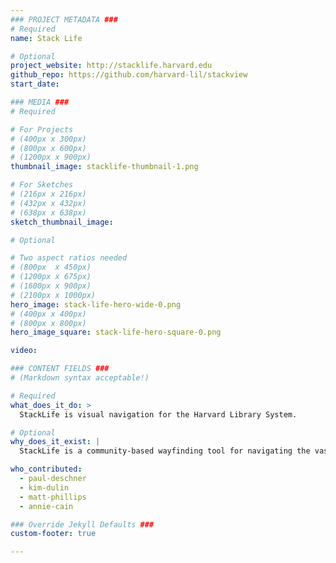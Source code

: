 ```yaml
---
### PROJECT METADATA ###
# Required
name: Stack Life

# Optional
project_website: http://stacklife.harvard.edu
github_repo: https://github.com/harvard-lil/stackview
start_date:

### MEDIA ###
# Required

# For Projects
# (400px x 300px)
# (800px x 600px)
# (1200px x 900px)
thumbnail_image: stacklife-thumbnail-1.png

# For Sketches
# (216px x 216px)
# (432px x 432px)
# (638px x 638px)
sketch_thumbnail_image:

# Optional

# Two aspect ratios needed
# (800px  x 450px)
# (1200px x 675px)
# (1600px x 900px)
# (2100px x 1000px)
hero_image: stack-life-hero-wide-0.png
# (400px x 400px)
# (800px x 800px)
hero_image_square: stack-life-hero-square-0.png

video:

### CONTENT FIELDS ###
# (Markdown syntax acceptable!)

# Required
what_does_it_do: >
  StackLife is visual navigation for the Harvard Library System.

# Optional
why_does_it_exist: |
  StackLife is a community-based wayfinding tool for navigating the vast resources of the combined Harvard Library System. StackLife uses the Stack View plugin to visualize the collections.

who_contributed:
  - paul-deschner
  - kim-dulin
  - matt-phillips
  - annie-cain

### Override Jekyll Defaults ###
custom-footer: true

---
```

